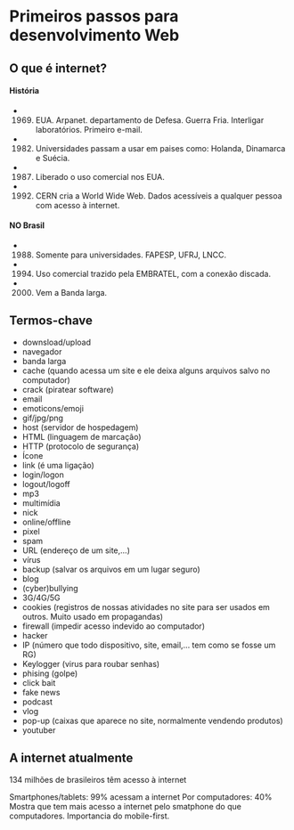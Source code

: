 # Primeiros passos para desenvolvimento Web

## O que é internet?
#### História
 - 1969. EUA. Arpanet. departamento de Defesa. Guerra Fria. Interligar laboratórios. Primeiro e-mail.
 - 1982. Universidades passam a usar em paises como: Holanda, Dinamarca e Suécia.
 - 1987. Liberado o uso comercial nos EUA.
 - 1992. CERN cria a World Wide Web. Dados acessíveis a qualquer pessoa com acesso à internet.

#### NO Brasil
 - 1988. Somente para universidades. FAPESP, UFRJ, LNCC.
 - 1994. Uso comercial trazido pela EMBRATEL, com a conexão discada.
 - 2000. Vem a Banda larga.


## Termos-chave

 - downsload/upload
 - navegador
 - banda larga
 - cache (quando acessa um site e ele deixa alguns arquivos salvo no computador)
 - crack (piratear software)
 - email
 - emoticons/emoji
 - gif/jpg/png
 - host (servidor de hospedagem)
 - HTML (linguagem de marcação)
 - HTTP (protocolo de segurança)
 - Ícone
 - link (é uma ligação)
 - login/logon
 - logout/logoff
 - mp3
 - multimídia
 - nick
 - online/offline
 - pixel
 - spam
 - URL (endereço de um site,...)
 - vírus
 - backup (salvar os arquivos em um lugar seguro)
 - blog
 - (cyber)bullying
 - 3G/4G/5G
 - cookies (registros de nossas atividades no site para ser usados em outros. Muito usado em propagandas)
 - firewall (impedir acesso indevido ao computador)
 - hacker
 - IP (número que todo dispositivo, site, email,... tem como se fosse um RG)
 - Keylogger (virus para roubar senhas)
 - phising (golpe)
 - click bait
 - fake news
 - podcast
 - vlog
 - pop-up (caixas que aparece no site, normalmente vendendo produtos)
 - youtuber


## A internet atualmente
134 milhões de brasileiros têm acesso à internet

Smartphones/tablets: 99% acessam a internet
Por computadores: 40%
Mostra que tem mais acesso a internet pelo smatphone do que computadores. Importancia do mobile-first.

